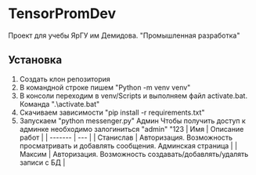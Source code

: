 # TensorPromDev
Проект для учебы ЯрГУ им Демидова. "Промышленная разработка"
## Установка
1. Создать клон репозитория
2. В командной строке пишем "Python -m venv venv"
3. В консоли переходим в venv/Scripts и выполняем файл activate.bat. Команда ".\activate.bat"
4. Скачиваем зависимости "pip install -r requirements.txt"
5. Запускаем "python messenger.py"
Админ
Чтобы получить доступ к админке необходимо залогиниться 
"admin"
"123
| Имя |      Описание работ | 
| ------- | --- |
| Станислав | Авторизация. Возможность просматривать и добавлять сообщения. Админская страница |
| Максим | Авторизация. Возможность создавать/добавлять/удалять записи с БД |
